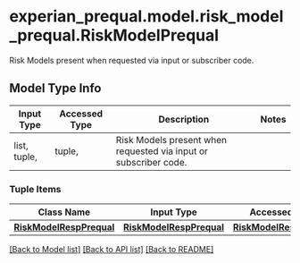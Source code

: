 # experian_prequal.model.risk_model_prequal.RiskModelPrequal

Risk Models present when requested via input or subscriber code.

## Model Type Info
Input Type | Accessed Type | Description | Notes
------------ | ------------- | ------------- | -------------
list, tuple,  | tuple,  | Risk Models present when requested via input or subscriber code. | 

### Tuple Items
Class Name | Input Type | Accessed Type | Description | Notes
------------- | ------------- | ------------- | ------------- | -------------
[**RiskModelRespPrequal**](RiskModelRespPrequal.md) | [**RiskModelRespPrequal**](RiskModelRespPrequal.md) | [**RiskModelRespPrequal**](RiskModelRespPrequal.md) |  | 

[[Back to Model list]](../../README.md#documentation-for-models) [[Back to API list]](../../README.md#documentation-for-api-endpoints) [[Back to README]](../../README.md)

